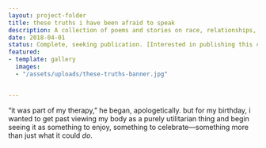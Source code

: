 ```yaml
---
layout: project-folder
title: these truths i have been afraid to speak
description: A collection of poems and stories on race, relationships, and toxic masculinity
date: 2018-04-01
status: Complete, seeking publication. [Interested in publishing this collection?](mailto:thismotherfucker@dainsaint.com)
featured:
- template: gallery
  images:
  - "/assets/uploads/these-truths-banner.jpg"


---
```

“it was part of my therapy,” he began, apologetically. but for my birthday, i wanted to get past viewing my body as a purely utilitarian thing and begin seeing it as something to enjoy, something to celebrate—something more than just what it could _do_.
